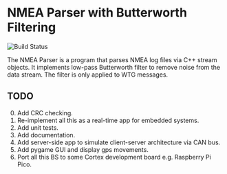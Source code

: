 # NMEA Parser with Butterworth Filtering

![Build Status](https://img.shields.io/badge/build-passing-brightgreen)

The NMEA Parser is a program that parses NMEA log files via C++ stream objects. It implements low-pass Butterworth filter to remove noise from the data stream. The filter is only applied to WTG messages.

## TODO

0. Add CRC checking.
1. Re-implement all this as a real-time app for embedded systems.
2. Add unit tests.
3. Add documentation.
4. Add server-side app to simulate client-server architecture via CAN bus.
5. Add pygame GUI and display gps movements.
7. Port all this BS to some Cortex development board e.g. Raspberry Pi Pico.
